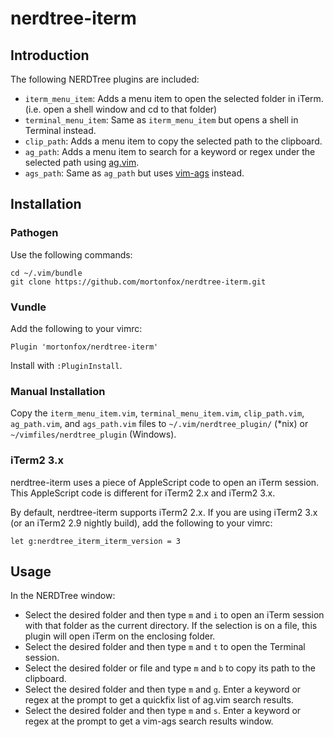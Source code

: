 # nerdtree-iterm

## Introduction

The following NERDTree plugins are included:

* ```iterm_menu_item```: Adds a menu item to open the selected folder in iTerm.
  (i.e. open a shell window and cd to that folder)
* ```terminal_menu_item```: Same as ```iterm_menu_item``` but opens a shell in
  Terminal instead.
* ```clip_path```: Adds a menu item to copy the selected path to the clipboard.
* ```ag_path```: Adds a menu item to search for a keyword or regex under the
  selected path using [ag.vim](https://github.com/rking/ag.vim).
* ```ags_path```: Same as ```ag_path``` but uses
  [vim-ags](https://github.com/gabesoft/vim-ags) instead.

## Installation

### Pathogen

Use the following commands:

    cd ~/.vim/bundle
    git clone https://github.com/mortonfox/nerdtree-iterm.git

### Vundle

Add the following to your vimrc:

    Plugin 'mortonfox/nerdtree-iterm'

Install with ```:PluginInstall```.

### Manual Installation

Copy the ```iterm_menu_item.vim```, ```terminal_menu_item.vim```, ```clip_path.vim```, ```ag_path.vim```, and ```ags_path.vim``` files to ```~/.vim/nerdtree_plugin/``` (*nix) or ```~/vimfiles/nerdtree_plugin``` (Windows).

### iTerm2 3.x

nerdtree-iterm uses a piece of AppleScript code to open an iTerm session. This
AppleScript code is different for iTerm2 2.x and iTerm2 3.x.

By default, nerdtree-iterm supports iTerm2 2.x. If you are using iTerm2 3.x (or
an iTerm2 2.9 nightly build), add the following to your vimrc:

    let g:nerdtree_iterm_iterm_version = 3

## Usage

In the NERDTree window:

* Select the desired folder and then type ```m``` and ```i``` to open an iTerm
  session with that folder as the current directory. If the selection is on a
  file, this plugin will open iTerm on the enclosing folder.
* Select the desired folder and then type ```m``` and ```t``` to open the
  Terminal session.
* Select the desired folder or file and type ```m``` and ```b``` to copy its
  path to the clipboard.
* Select the desired folder and then type ```m``` and ```g```. Enter a keyword
  or regex at the prompt to get a quickfix list of ag.vim search results.
* Select the desired folder and then type ```m``` and ```s```. Enter a keyword
  or regex at the prompt to get a vim-ags search results window.
